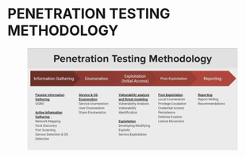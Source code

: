 # PENETRATION TESTING METHODOLOGY

<figure><img src=".gitbook/assets/image.png" alt=""><figcaption></figcaption></figure>


